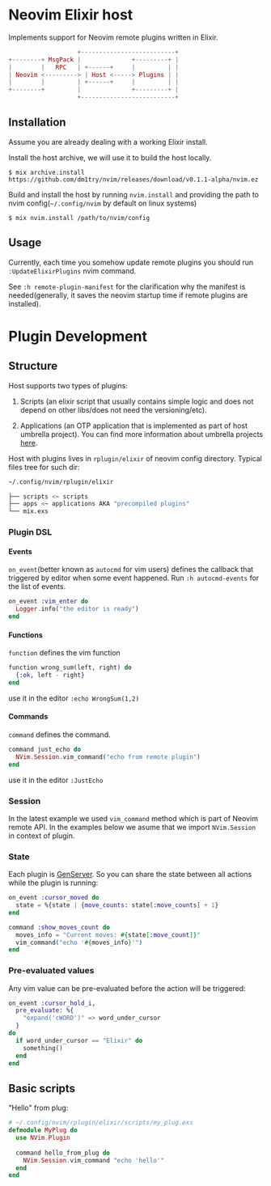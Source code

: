 # Neovim Elixir host

Implements support for Neovim remote plugins written in Elixir.

```elixir
                   +--------------------------+
+--------+ MsgPack |              +---------+ |
|        |   RPC   | +------+     |         | |
| Neovim <---------> | Host <-----> Plugins | |
|        |         | +------+     |         | |
+--------+         |              +---------+ |
                   +--------------------------+
```

## Installation

Assume you are already dealing with a working Elixir install.

Install the host archive, we will use it to build the host locally.

```
$ mix archive.install https://github.com/dm1try/nvim/releases/download/v0.1.1-alpha/nvim.ez
```

Build and install the host by running `nvim.install` and providing the path to nvim config(`~/.config/nvim` by default on linux systems)

```
$ mix nvim.install /path/to/nvim/config
```

## Usage

Currently, each time you somehow update remote plugins you should run `:UpdateElixirPlugins` nvim command.

See `:h remote-plugin-manifest` for the clarification why the manifest is needed(generally, it saves the neovim startup time if remote plugins are installed).

# Plugin Development
## Structure

Host supports two types of plugins:
  1. Scripts (an elixir script that usually contains simple logic and does not depend on other libs/does not need the versioning/etc).

  2. Applications (an OTP application that is implemented as part of host umbrella project). You can find more information about umbrella projects [here](http://elixir-lang.org/getting-started/mix-otp/dependencies-and-umbrella-apps.html).

Host with plugins lives in `rplugin/elixir` of neovim config directory.
Typical files tree for such dir:
```bash
~/.config/nvim/rplugin/elixir

├── scripts <~ scripts
├── apps <~ applications AKA "precompiled plugins"
└── mix.exs
```

### Plugin DSL
#### Events
`on_event`(better known as `autocmd` for vim users) defines the callback that triggered by editor when some event
happened. Run `:h autocmd-events` for the list of events.

```elixir
on_event :vim_enter do
  Logger.info("the editor is ready")
end
```
#### Functions
`function` defines the vim function
```elixir
function wrong_sum(left, right) do
  {:ok, left - right}
end
```
use it in the editor `:echo WrongSum(1,2)`

#### Commands
`command` defines the command.

```elixir
command just_echo do
  NVim.Session.vim_command("echo from remote plugin")
end
```
use it in the editor `:JustEcho`

### Session
In the latest example we used `vim_command` method which is part of Neovim remote API.
In the examples below we asume that we import `NVim.Session` in context of plugin.

### State
Each plugin is [GenServer](http://elixir-lang.org/docs/stable/elixir/GenServer.html).
So you can share the state between all actions while the plugin is running:
```elixir
on_event :cursor_moved do
  state = %{state | {move_counts: state[:move_counts] + 1}
end

command :show_moves_count do
  moves_info = "Current moves: #{state[:move_count]}"
  vim_command("echo '#{moves_info}'")
end
```
### Pre-evaluated values
Any vim value can be pre-evaluated before the action will be triggered:
```elixir
on_event :cursor_hold_i,
  pre_evaluate: %{
    "expand('cWORD')" => word_under_cursor
  }
do
  if word_under_cursor == "Elixir" do
    something()
  end
end
```
## Basic scripts
"Hello" from plug:
```elixir
# ~/.config/nvim/rplugin/elixir/scripts/my_plug.exs
defmodule MyPlug do
  use NVim.Plugin
  
  command hello_from_plug do
    NVim.Session.vim_command "echo 'hello'"
  end
end
```
